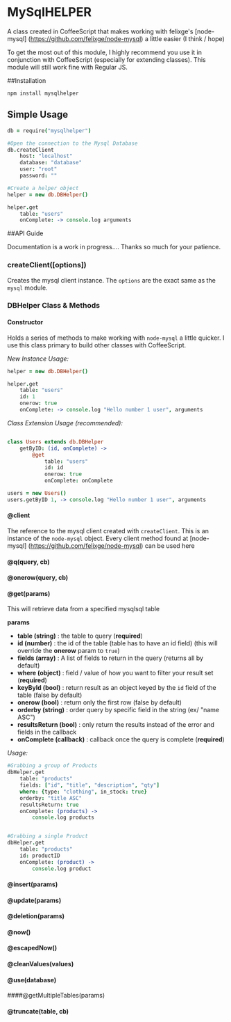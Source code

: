 # MySqlHELPER

A class created in CoffeeScript that makes working with felixge's [node-mysql] (https://github.com/felixge/node-mysql) a little easier (I think / hope)

To get the most out of this module, I highly recommend you use it in conjunction with CoffeeScript (especially for extending classes).  This module will still work fine with Regular JS. 


##Installation

```
npm install mysqlhelper
```

## Simple Usage

```coffeescript
db = require("mysqlhelper")

#Open the connection to the Mysql Database
db.createClient
	host: "localhost"
	database: "database"
	user: "root"
	password: ""

#Create a helper object
helper = new db.DBHelper()

helper.get
	table: "users"
	onComplete: -> console.log arguments

```

##API Guide

Documentation is a work in progress.... Thanks so much for your patience.

### createClient([options])

Creates the mysql client instance.  The `options` are the exact same as the `mysql` module.

### DBHelper Class & Methods

#### Constructor

Holds a series of methods to make working with `node-mysql` a little quicker.  I use this class primary to build other classes with CoffeeScript.

*New Instance Usage:*

```coffeescript
helper = new db.DBHelper()

helper.get
	table: "users"
	id: 1
	onerow: true
	onComplete: -> console.log "Hello number 1 user", arguments
```

*Class Extension Usage (recommended):*

```coffeescript

class Users extends db.DBHelper
	getByID: (id, onComplete) ->
		@get
			table: "users"
			id: id
			onerow: true
			onComplete: onComplete

users = new Users()
users.getByID 1, -> console.log "Hello number 1 user", arguments
```

#### @client

The reference to the mysql client created with `createClient`.  This is an instance of the `node-mysql` object.  Every client method found at [node-mysql] (https://github.com/felixge/node-mysql) can be used here

#### @q(query, cb)

#### @onerow(query, cb)

#### @get(params)

This will retrieve data from a specified mysqlsql table

**params**

- **table (string)** : the table to query (**required**)
- **id (number)** : the id of the table (table has to have an id field) (this will override the **onerow** param to `true`)
- **fields (array)** : A list of fields to return in the query (returns all by default)
- **where (object)** : field / value of how you want to filter your result set (**required**)
- **keyById (bool)** : return result as an object keyed by the `id` field of the table (false by default)
- **onerow (bool)** : return only the first row (false by default)
- **orderby (string)** : order query by specific field in the string (ex/ "name ASC")
- **resultsReturn (bool)** : only return the results instead of the error and fields in the callback
- **onComplete (callback)** : callback once the query is complete (**required**)

*Usage:*

```coffeescript
#Grabbing a group of Products
dbHelper.get
	table: "products"
	fields: ["id", "title", "description", "qty"]
	where: {type: "clothing", in_stock: true}
	orderby: "title ASC"
	resultsReturn: true
	onComplete: (products) ->
		console.log products


#Grabbing a single Product
dbHelper.get
	table: "products"
	id: productID
	onComplete: (product) ->
		console.log product
```

#### @insert(params)

#### @update(params)

#### @deletion(params)

#### @now()

#### @escapedNow()

#### @cleanValues(values)

#### @use(database)

####@getMultipleTables(params)

#### @truncate(table, cb)
